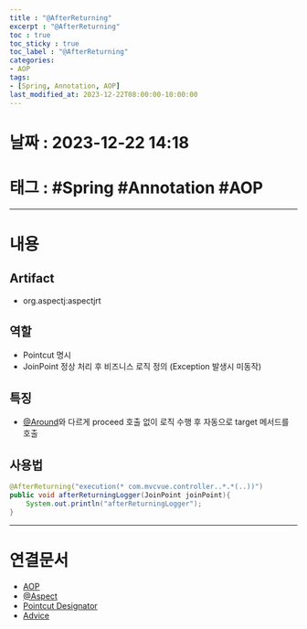 ```yaml
---
title : "@AfterReturning"
excerpt : "@AfterReturning"
toc : true
toc_sticky : true
toc_label : "@AfterReturning"
categories:
- AOP
tags:
- [Spring, Annotation, AOP]
last_modified_at: 2023-12-22T08:00:00-10:00:00
---
```


# 날짜 : 2023-12-22 14:18

# 태그 : #Spring #Annotation #AOP
---

# 내용

## Artifact
- org.aspectj:aspectjrt

## 역할
- Pointcut 명시
- JoinPoint 정상 처리 후 비즈니스 로직 정의 (Exception 발생시 미동작)

## 특징
- [@Around](../../aop/aop-@Around)와 다르게 proceed 호출 없이 로직 수행 후 자동으로 target 메서드를 호출

## 사용법

```java
@AfterReturning("execution(* com.mvcvue.controller..*.*(..))")  
public void afterReturningLogger(JoinPoint joinPoint){  
    System.out.println("afterReturningLogger");  
}
```

---

# 연결문서
- [AOP](../../spring/spring-AOP)
- [@Aspect](../../aop/aop-@Aspect)
- [Pointcut Designator](../../spring/spring-Pointcut-Designator)
- [Advice](../../spring/spring-Advice)